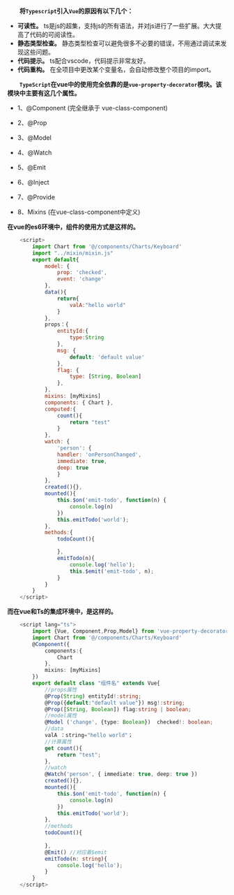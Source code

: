 
&#8195;&#8195;**将`Typescript`引入`Vue`的原因有以下几个：**
+ **可读性。** ts是js的超集，支持js的所有语法，并对js进行了一些扩展。大大提高了代码的可阅读性。
+ **静态类型检查。** 静态类型检查可以避免很多不必要的错误，不用通过调试来发现这些问题。
+ **代码提示。** ts配合vscode，代码提示非常友好。
+ **代码重构。**  在全项目中更改某个变量名，会自动修改整个项目的import。

&#8195;&#8195;**`TypeScript`在vue中的使用完全依靠的是`vue-property-decorator`模块。该模块中主要有这几个属性。**<br>
+ 1、@Component (完全继承于 vue-class-component)

+ 2、@Prop
&#8195;&#8195;
+ 3、@Model
+ 4、@Watch
+ 5、@Emit
+ 6、@Inject
+ 7、@Provide
+ 8、Mixins (在vue-class-component中定义)

**在vue的es6环境中，组件的使用方式是这样的。**
```javascript
    <script>
        import Chart from '@/components/Charts/Keyboard'
        import "../mixin/mixin.js"
        export default{
            model: {
                prop: 'checked',
                event: 'change'
            },
            data(){
                return{
                    valA:"hello world"
                }
            },
            props：{
                entityId:{
                    type:String
                },
                msg: {
                    default: 'default value'
                },
                flag: {
                    type: [String, Boolean]
                },
            },
            mixins: [myMixins]
            components: { Chart },
            computed:{
                count(){
                    return "test"
                }
            },
            watch: {
                'person': {
                handler: 'onPersonChanged',
                immediate: true,
                deep: true
                }
            },
            created(){},
            mounted(){
                this.$on('emit-todo', function(n) {
                    console.log(n)
                })
                this.emitTodo('world');
            },
            methods:{
                todoCount(){

                },
                emitTodo(n){
                    console.log('hello');
                    this.$emit('emit-todo', n);
                }
            }
        }
    </script>
```
**而在vue和Ts的集成环境中，是这样的。**
```typescript
    <script lang="ts">
        import {Vue, Component,Prop,Model} from 'vue-property-decorator';
        import Chart from '@/components/Charts/Keyboard'
        @Component({
            components:{
                Chart
            },
            mixins: [myMixins]
        })
        export default class "组件名" extends Vue{
            //props属性
            @Prop(String) entityId!:string;
            @Prop({default:"default value"}) msg!:string;
            @Prop([String, Boolean]) flag:string | boolean;
            //model属性
            @Model ('change', {type: Boolean})  checked!: boolean;
            //data
            valA ：string="hello world"；
            //计算属性
            get count(){
                return "test";
            },
            //watch
            @Watch('person', { immediate: true, deep: true })
            created(){},
            mounted(){
                this.$on('emit-todo', function(n) {
                    console.log(n)
                })
                this.emitTodo('world');
            },
            //methods
            todoCount(){
                
            },
            @Emit() //对应着$emit
            emitTodo(n: string){
                console.log('hello');
            }
        }
    </script>
```
